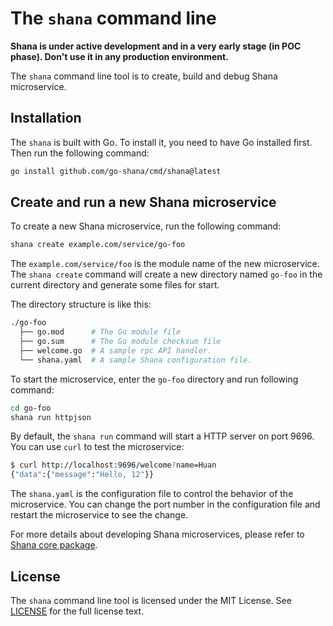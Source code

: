 # The `shana` command line

**Shana is under active development and in a very early stage (in POC phase). Don't use it in any production environment.**

The `shana` command line tool is to create, build and debug Shana microservice.

## Installation

The `shana` is built with Go. To install it, you need to have Go installed first. Then run the following command:

```bash
go install github.com/go-shana/cmd/shana@latest
```

## Create and run a new Shana microservice

To create a new Shana microservice, run the following command:

```bash
shana create example.com/service/go-foo
```

The `example.com/service/foo` is the module name of the new microservice. The `shana create` command will create a new directory named `go-foo` in the current directory and generate some files for start.

The directory structure is like this:

```bash
./go-foo
  ├── go.mod      # The Go module file
  ├── go.sum      # The Go module checksum file
  ├── welcome.go  # A sample rpc API handler.
  └── shana.yaml  # A sample Shana configuration file.
```

To start the microservice, enter the `go-foo` directory and run following command:

```bash
cd go-foo
shana run httpjson
```

By default, the `shana run` command will start a HTTP server on port 9696. You can use `curl` to test the microservice:

```bash
$ curl http://localhost:9696/welcome?name=Huan
{"data":{"message":"Hello, 12"}}
```

The `shana.yaml` is the configuration file to control the behavior of the microservice. You can change the port number in the configuration file and restart the microservice to see the change.

For more details about developing Shana microservices, please refer to [Shana core package](https://github.com/go-shana/core).

## License

The `shana` command line tool is licensed under the MIT License. See [LICENSE](LICENSE) for the full license text.
